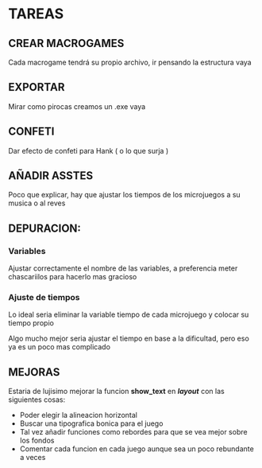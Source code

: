 # TAREAS
## CREAR MACROGAMES
Cada macrogame tendrá su propio archivo, ir pensando la estructura vaya


## EXPORTAR
Mirar como pirocas creamos un .exe vaya


## CONFETI
Dar efecto de confeti para Hank ( o lo que surja )

## AÑADIR ASSTES
Poco que explicar, hay que ajustar los tiempos de los microjuegos a su musica o al reves


## DEPURACION:
### Variables
Ajustar correctamente el nombre de las variables, a preferencia meter chascariilos para hacerlo mas gracioso

### Ajuste de  tiempos
Lo ideal seria eliminar la variable tiempo de cada microjuego y colocar su tiempo propio

Algo mucho mejor seria ajustar el tiempo en base a la dificultad, pero eso ya es un poco mas complicado

## MEJORAS
Estaria de lujisimo mejorar la funcion **show_text** en ***layout*** con las siguientes cosas:
- Poder elegir la alineacion horizontal
- Buscar una tipografica bonica para el juego
- Tal vez añadir funciones como rebordes para que se vea mejor sobre los fondos
- Comentar cada funcion en cada juego aunque sea un poco rebundante a veces